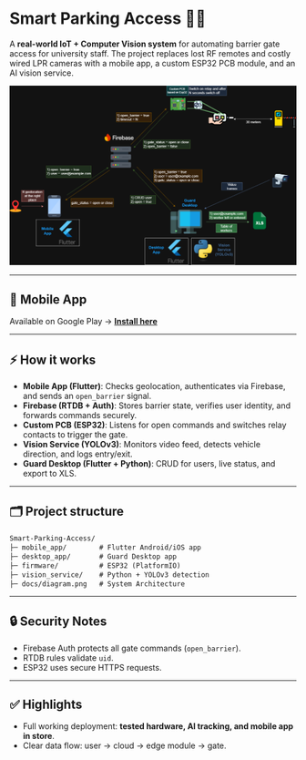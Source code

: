 # Smart Parking Access 🚗🔐

A **real-world IoT + Computer Vision system** for automating barrier gate access for university staff. The project replaces lost RF remotes and costly wired LPR cameras with a mobile app, a custom ESP32 PCB module, and an AI vision service.

![System Architecture](docs/diagram.png)

---

## 📱 Mobile App

Available on Google Play → [**Install here**](https://play.google.com/store/apps/details?id=com.web.kbtu&pcampaignid=web_share)

---

## ⚡ How it works

* **Mobile App (Flutter)**: Checks geolocation, authenticates via Firebase, and sends an `open_barrier` signal.
* **Firebase (RTDB + Auth)**: Stores barrier state, verifies user identity, and forwards commands securely.
* **Custom PCB (ESP32)**: Listens for open commands and switches relay contacts to trigger the gate.
* **Vision Service (YOLOv3)**: Monitors video feed, detects vehicle direction, and logs entry/exit.
* **Guard Desktop (Flutter + Python)**: CRUD for users, live status, and export to XLS.

---

## 🗂️ Project structure

```
Smart-Parking-Access/
├─ mobile_app/        # Flutter Android/iOS app
├─ desktop_app/       # Guard Desktop app
├─ firmware/          # ESP32 (PlatformIO)
├─ vision_service/    # Python + YOLOv3 detection
├─ docs/diagram.png   # System Architecture
```

---

## 🔒 Security Notes

* Firebase Auth protects all gate commands (`open_barrier`).
* RTDB rules validate `uid`.
* ESP32 uses secure HTTPS requests.

---

## ✅ Highlights

* Full working deployment: **tested hardware, AI tracking, and mobile app in store**.
* Clear data flow: user → cloud → edge module → gate.


